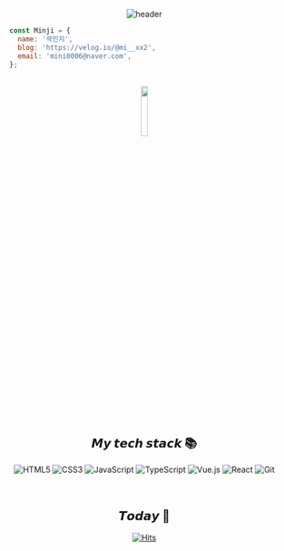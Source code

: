 <div align=center>

  ![header](https://capsule-render.vercel.app/api?type=waving&color=auto&height=300&section=header&text=ᴄᴏᴅᴇ%20ᴅɪᴀʀʏ%20🧩)
</div>
  
```js
  const Minji = {
    name: '곽민지',
    blog: 'https://velog.io/@mi__xx2',
    email: 'mini0006@naver.com',
  };
```

<br />
<div align=center>
  <img src="https://user-images.githubusercontent.com/83060161/184499878-866001e6-9211-4d33-84e8-8a5760bdcd72.png" width="15%"/>
  <h2>𝙈𝙮 𝙩𝙚𝙘𝙝 𝙨𝙩𝙖𝙘𝙠 📚</h2>

  ![HTML5](https://img.shields.io/badge/-HTML5-F05032?style=for-the-badge&logo=html5&logoColor=ffffff)
  ![CSS3](https://img.shields.io/badge/-CSS3-007ACC?style=for-the-badge&logo=css3)
  ![JavaScript](https://img.shields.io/badge/-JavaScript-%23F7DF1C?style=for-the-badge&logo=javascript&logoColor=000000&labelColor=%23F7DF1C&color=%23FFCE5A)
  ![TypeScript](https://img.shields.io/badge/-TypeScript-007ACC?style=for-the-badge&logo=typescript&logoColor=white)
  ![Vue.js](https://img.shields.io/badge/-Vue.js-348C31?style=for-the-badge&logo=vue.js)
  ![React](https://img.shields.io/badge/-React-222222?style=for-the-badge&logo=react)
  ![Git](https://img.shields.io/badge/-Git-F05032?style=for-the-badge&logo=git&logoColor=ffffff)
  <!--
  ![Node](https://img.shields.io/badge/-Nodejs-43853d?style=for-the-badge&logo=Node.js&logoColor=white)
  ![Docker](https://img.shields.io/badge/-Docker-46a2f1?style=for-the-badge&logo=docker&logoColor=ffffff)
  -->

  <br />
  <h2>𝙏𝙤𝙙𝙖𝙮 💫</h2>
  
  [![Hits](https://hits.seeyoufarm.com/api/count/incr/badge.svg?url=https%3A%2F%2Fgithub.com%2Fmixx2&count_bg=%2379C83D&title_bg=%23555555&icon=&icon_color=%23E7E7E7&title=hits&edge_flat=false)](https://hits.seeyoufarm.com)
 </div>

